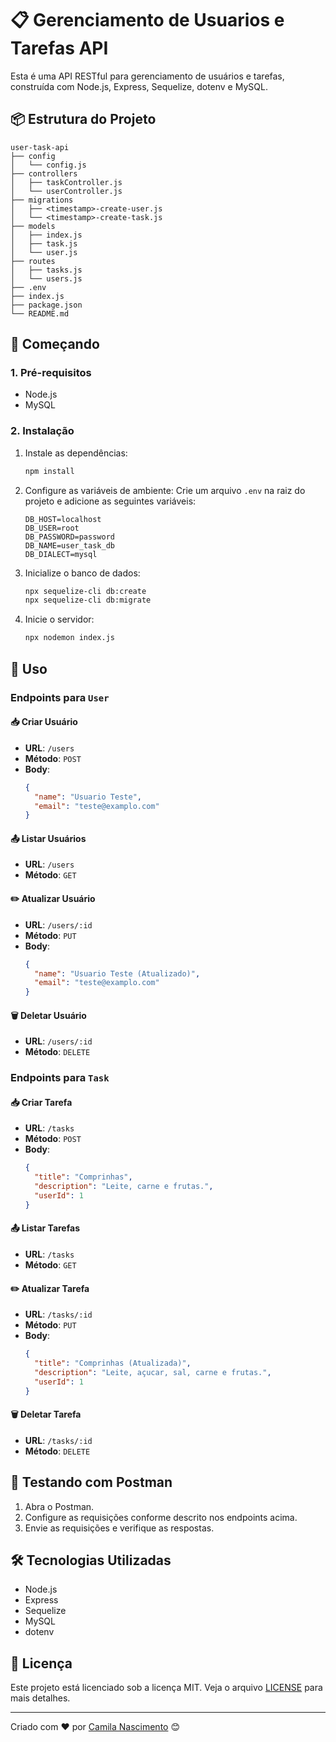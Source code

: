 # 📋 Gerenciamento de Usuarios e Tarefas API

Esta é uma API RESTful para gerenciamento de usuários e tarefas, construída com Node.js, Express, Sequelize, dotenv e MySQL.

## 📦 Estrutura do Projeto

```
user-task-api
├── config
│   └── config.js
├── controllers
│   ├── taskController.js
│   └── userController.js
├── migrations
│   ├── <timestamp>-create-user.js
│   └── <timestamp>-create-task.js
├── models
│   ├── index.js
│   ├── task.js
│   └── user.js
├── routes
│   ├── tasks.js
│   └── users.js
├── .env
├── index.js
├── package.json
└── README.md
```

## 🚀 Começando

### 1. Pré-requisitos

- Node.js
- MySQL

### 2. Instalação

1. Instale as dependências:
    ```sh
    npm install
    ```

2. Configure as variáveis de ambiente:
    Crie um arquivo `.env` na raiz do projeto e adicione as seguintes variáveis:
    ```plaintext
    DB_HOST=localhost
    DB_USER=root
    DB_PASSWORD=password
    DB_NAME=user_task_db
    DB_DIALECT=mysql
    ```

3. Inicialize o banco de dados:
    ```sh
    npx sequelize-cli db:create
    npx sequelize-cli db:migrate
    ```

4. Inicie o servidor:
    ```sh
    npx nodemon index.js
    ```

## 🔧 Uso

### Endpoints para `User`

#### 📥 Criar Usuário
- **URL**: `/users`
- **Método**: `POST`
- **Body**:
    ```json
    {
      "name": "Usuario Teste",
      "email": "teste@examplo.com"
    }
    ```

#### 📤 Listar Usuários
- **URL**: `/users`
- **Método**: `GET`

#### ✏️ Atualizar Usuário
- **URL**: `/users/:id`
- **Método**: `PUT`
- **Body**:
    ```json
    {
      "name": "Usuario Teste (Atualizado)",
      "email": "teste@examplo.com"
    }
    ```

#### 🗑️ Deletar Usuário
- **URL**: `/users/:id`
- **Método**: `DELETE`

### Endpoints para `Task`

#### 📥 Criar Tarefa
- **URL**: `/tasks`
- **Método**: `POST`
- **Body**:
    ```json
    {
      "title": "Comprinhas",
      "description": "Leite, carne e frutas.",
      "userId": 1
    }
    ```

#### 📤 Listar Tarefas
- **URL**: `/tasks`
- **Método**: `GET`

#### ✏️ Atualizar Tarefa
- **URL**: `/tasks/:id`
- **Método**: `PUT`
- **Body**:
    ```json
    {
      "title": "Comprinhas (Atualizada)",
      "description": "Leite, açucar, sal, carne e frutas.",
      "userId": 1
    }
    ```

#### 🗑️ Deletar Tarefa
- **URL**: `/tasks/:id`
- **Método**: `DELETE`

## 🧪 Testando com Postman

1. Abra o Postman.
2. Configure as requisições conforme descrito nos endpoints acima.
3. Envie as requisições e verifique as respostas.

## 🛠️ Tecnologias Utilizadas

- Node.js
- Express
- Sequelize
- MySQL
- dotenv

## 📄 Licença

Este projeto está licenciado sob a licença MIT. Veja o arquivo [LICENSE](LICENSE) para mais detalhes.

---

Criado com ❤️ por [Camila Nascimento](https://github.com/camilasnascimento) 😊
